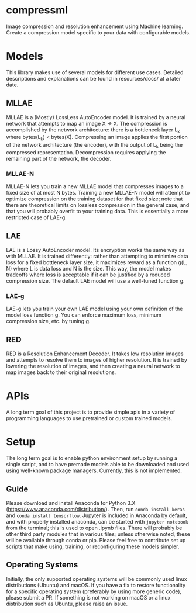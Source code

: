 # compressml
Image compression and resolution enhancement using Machine learning. Create a compression model specific to your data with configurable models.

# Models
This library makes use of several models for different use cases. Detailed descriptions and explanations can be found in resources/docs/ at a later date.

## MLLAE

MLLAE is a (Mostly) LossLess AutoEncoder model. It is trained by a neural network that attempts to map an image X -> X. The compression is accomplished by the network architecture: there is a bottleneck layer L<sub>k</sub> where bytes(L<sub>k</sub>) < bytes(X). Compressing an image applies the first portion of the network architecture (the encoder), with the output of L<sub>k</sub> being the compressed representation. Decompression requires applying the remaining part of the network, the decoder.

### MLLAE-N

MLLAE-N lets you train a new MLLAE model that compresses images to a fixed size of at most N bytes. Training a new MLLAE-N model will attempt to optimize compression on the training dataset for that fixed size; note that there are theoretical limits on lossless compression in the general case, and that you will probably overfit to your training data. This is essentially a more restricted case of LAE-g.

## LAE

LAE is a Lossy AutoEncoder model. Its encryption works the same way as with MLLAE. It is trained differently: rather than attempting to minimize data loss for a fixed bottleneck layer size, it maximizes reward as a function g(L, N) where L is data loss and N is the size. This way, the model makes tradeoffs where loss is acceptable if it can be justified by a reduced compression size. The default LAE model will use a well-tuned function g.

### LAE-g

LAE-g lets you train your own LAE model using your own definition of the model loss function g. You can enforce maximum loss, minimum compression size, etc. by tuning g.

## RED

RED is a Resolution Enhancement Decoder. It takes low resolution images and attempts to resolve them to images of higher resolution. It is trained by lowering the resolution of images, and then creating a neural network to map images back to their original resolutions.

# APIs

A long term goal of this project is to provide simple apis in a variety of programming languages to use pretrained or custom trained models. 

# Setup
The long term goal is to enable python environment setup by running a single script, and to have premade models able to be downloaded and used using well-known package managers. Currently, this is not implemented. 

## Guide
Please download and install Anaconda for Python 3.X (https://www.anaconda.com/distribution/). Then, run `conda install keras` and `conda install tensorflow`. Jupyter is included in Anaconda by default, and with properly installed anaconda, can be started with `jupyter notebook` from the terminal; this is used to open .ipynb files. There will probably be other third party modules that in various files; unless otherwise noted, these will be available through conda or pip. Please feel free to contribute set up scripts that make using, training, or reconfiguring these models simpler.

## Operating Systems

Initially, the only supported operating systems will be commonly used linux distributions (Ubuntu) and macOS. If you have a fix to restore functionality for a specific operating system (preferably by using more generic code), please submit a PR. If something is not working on macOS or a linux distribution such as Ubuntu, please raise an issue.
